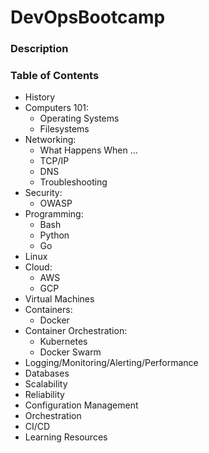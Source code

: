 # DevOpsBootcamp

### Description

### Table of Contents

- History
- Computers 101:
  - Operating Systems
  - Filesystems
- Networking:
	- What Happens When ...
	- TCP/IP
	- DNS
	- Troubleshooting
- Security:
	- OWASP
- Programming:
	- Bash
	- Python
	- Go
- Linux
- Cloud:
	- AWS
	- GCP
- Virtual Machines
- Containers:
	- Docker
- Container Orchestration:
	- Kubernetes
	- Docker Swarm
- Logging/Monitoring/Alerting/Performance
- Databases
- Scalability
- Reliability
- Configuration Management
- Orchestration
- CI/CD
- Learning Resources